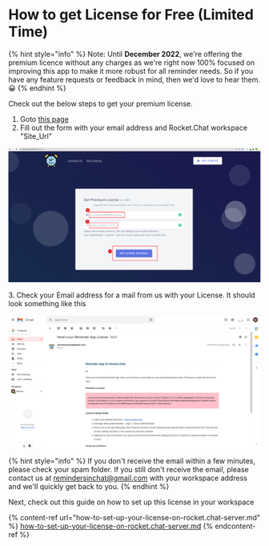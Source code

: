 # How to get License for Free (Limited Time)

{% hint style="info" %}
Note: Until **December 2022**, we're offering the premium licence without any charges as we're right now 100% focused on improving this app to make it more robust for all reminder needs. So if you have any feature requests or feedback in mind, then we'd love to hear them. 😀
{% endhint %}

Check out the below steps to get your premium license.

1. Goto [this page](https://addreminders.github.io/license)
2. Fill out the form with your email address and Rocket.Chat workspace "Site\_Url"&#x20;

![Premium License form](<../../.gitbook/assets/image (34).png>)

&#x20; 3\. Check your Email address for a mail from us with your License. It should look something like this

![License Email](<../../.gitbook/assets/image (17).png>)

{% hint style="info" %}
If you don't receive the email within a few minutes, please check your spam folder. If you still don't receive the email, please contact us at [remindersinchat@gmail.com](mailto:remindersinchat@gmail.com) with your workspace address and we'll quickly get back to you.
{% endhint %}

&#x20; Next, check out this guide on how to set up this license in your workspace

{% content-ref url="how-to-set-up-your-license-on-rocket.chat-server.md" %}
[how-to-set-up-your-license-on-rocket.chat-server.md](how-to-set-up-your-license-on-rocket.chat-server.md)
{% endcontent-ref %}

